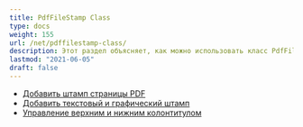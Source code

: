 ```yaml
---
title: PdfFileStamp Class
type: docs
weight: 155
url: /net/pdffilestamp-class/
description: Этот раздел объясняет, как можно использовать класс PdfFileStamp от Aspose.PDF Facades для работы с PDF.
lastmod: "2021-06-05"
draft: false
---
```


- [Добавить штамп страницы PDF](/pdf/net/add-pdf-page-stamp/)
- [Добавить текстовый и графический штамп](/pdf/net/add-text-and-image-stamp/)
- [Управление верхним и нижним колонтитулом](/pdf/net/manage-header-and-footer/)